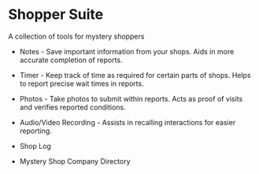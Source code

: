 # Shopper Suite
A collection of tools for mystery shoppers

* Notes - Save important information from your shops. Aids in more accurate completion of reports.

* Timer - Keep track of time as required for certain parts of shops. Helps to report precise wait times in reports.

* Photos - Take photos to submit within reports. Acts as proof of visits and verifies reported conditions.

* Audio/Video Recording - Assists in recalling interactions for easier reporting.

* Shop Log

* Mystery Shop Company Directory

